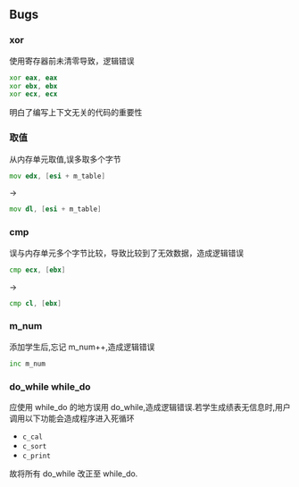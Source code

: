 ## Bugs

### xor

使用寄存器前未清零导致，逻辑错误

```asm
xor eax, eax
xor ebx, ebx
xor ecx, ecx
```

明白了编写上下文无关的代码的重要性

### 取值

从内存单元取值,误多取多个字节

```asm
mov edx, [esi + m_table]
```

->

```asm
mov dl, [esi + m_table]
```

### cmp

误与内存单元多个字节比较，导致比较到了无效数据，造成逻辑错误

```asm
cmp ecx, [ebx]
```

->

```asm
cmp cl, [ebx]
```

### m_num

添加学生后,忘记 m_num++,造成逻辑错误

```asm
inc m_num
```

### do_while while_do

应使用 while_do 的地方误用 do_while,造成逻辑错误.若学生成绩表无信息时,用户调用以下功能会造成程序进入死循环

-   `c_cal`
-   `c_sort`
-   `c_print`

故将所有 do_while 改正至 while_do.
